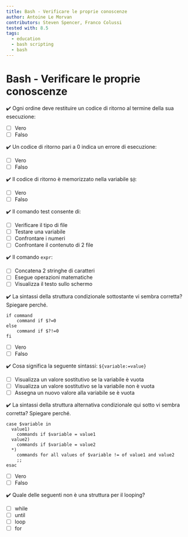 ```yaml
---
title: Bash - Verificare le proprie conoscenze
author: Antoine Le Morvan
contributors: Steven Spencer, Franco Colussi
tested with: 8.5
tags:
  - education
  - bash scripting
  - bash
---
```


# Bash - Verificare le proprie conoscenze

:heavy_check_mark: Ogni ordine deve restituire un codice di ritorno al termine della sua esecuzione:

- [ ] Vero
- [ ] Falso

:heavy_check_mark: Un codice di ritorno pari a 0 indica un errore di esecuzione:

- [ ] Vero
- [ ] Falso

:heavy_check_mark: Il codice di ritorno è memorizzato nella variabile `$@`:

- [ ] Vero
- [ ] Falso

:heavy_check_mark: Il comando test consente di:

- [ ] Verificare il tipo di file
- [ ] Testare una variabile
- [ ] Confrontare i numeri
- [ ] Confrontare il contenuto di 2 file

:heavy_check_mark: Il comando `expr`:

- [ ] Concatena 2 stringhe di caratteri
- [ ] Esegue operazioni matematiche
- [ ] Visualizza il testo sullo schermo

:heavy_check_mark: La sintassi della struttura condizionale sottostante vi sembra corretta? Spiegare perché.

```
if command
    command if $?=0
else
    command if $?!=0
fi
```

- [ ] Vero
- [ ] Falso

:heavy_check_mark: Cosa significa la seguente sintassi: `${variable:=value}`

- [ ] Visualizza un valore sostitutivo se la variabile è vuota
- [ ] Visualizza un valore sostitutivo se la variabile non è vuota
- [ ] Assegna un nuovo valore alla variabile se è vuota

:heavy_check_mark: La sintassi della struttura alternativa condizionale qui sotto vi sembra corretta? Spiegare perché.

```
case $variable in
  value1)
    commands if $variable = value1
  value2)
    commands if $variable = value2
  *)
    commands for all values of $variable != of value1 and value2
    ;;
esac
```

- [ ] Vero
- [ ] Falso

:heavy_check_mark: Quale delle seguenti non è una struttura per il looping?

- [ ] while
- [ ] until
- [ ] loop
- [ ] for
